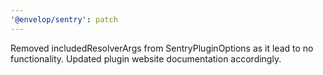 ```yaml
---
'@envelop/sentry': patch
---
```


Removed includedResolverArgs from SentryPluginOptions as it lead to no functionality. Updated plugin
website documentation accordingly.
